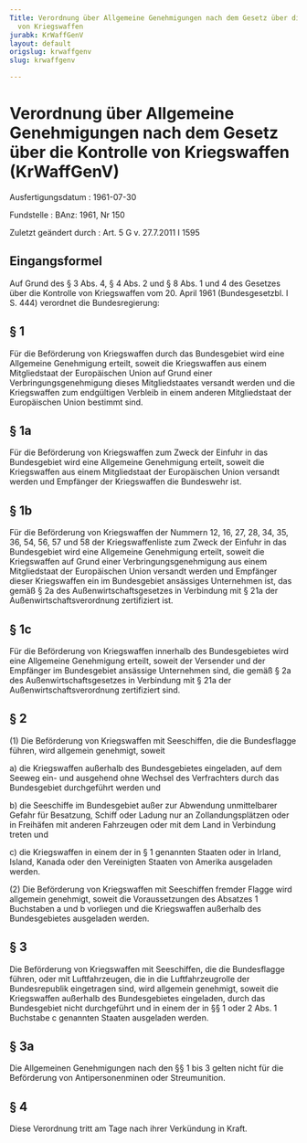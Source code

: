 ```yaml
---
Title: Verordnung über Allgemeine Genehmigungen nach dem Gesetz über die Kontrolle
  von Kriegswaffen
jurabk: KrWaffGenV
layout: default
origslug: krwaffgenv
slug: krwaffgenv

---
```


# Verordnung über Allgemeine Genehmigungen nach dem Gesetz über die Kontrolle von Kriegswaffen (KrWaffGenV)

Ausfertigungsdatum
:   1961-07-30

Fundstelle
:   BAnz: 1961, Nr 150

Zuletzt geändert durch
:   Art. 5 G v. 27.7.2011 I 1595


## Eingangsformel

Auf Grund des § 3 Abs. 4, § 4 Abs. 2 und § 8 Abs. 1 und 4 des Gesetzes
über die Kontrolle von Kriegswaffen vom 20. April 1961
(Bundesgesetzbl. I S. 444) verordnet die Bundesregierung:


## § 1

Für die Beförderung von Kriegswaffen durch das Bundesgebiet wird eine
Allgemeine Genehmigung erteilt, soweit die Kriegswaffen aus einem
Mitgliedstaat der Europäischen Union auf Grund einer
Verbringungsgenehmigung dieses Mitgliedstaates versandt werden und die
Kriegswaffen zum endgültigen Verbleib in einem anderen Mitgliedstaat
der Europäischen Union bestimmt sind.


## § 1a

Für die Beförderung von Kriegswaffen zum Zweck der Einfuhr in das
Bundesgebiet wird eine Allgemeine Genehmigung erteilt, soweit die
Kriegswaffen aus einem Mitgliedstaat der Europäischen Union versandt
werden und Empfänger der Kriegswaffen die Bundeswehr ist.


## § 1b

Für die Beförderung von Kriegswaffen der Nummern 12, 16, 27, 28, 34,
35, 36, 54, 56, 57 und 58 der Kriegswaffenliste zum Zweck der Einfuhr
in das Bundesgebiet wird eine Allgemeine Genehmigung erteilt, soweit
die Kriegswaffen auf Grund einer Verbringungsgenehmigung aus einem
Mitgliedstaat der Europäischen Union versandt werden und Empfänger
dieser Kriegswaffen ein im Bundesgebiet ansässiges Unternehmen ist,
das gemäß § 2a des Außenwirtschaftsgesetzes in Verbindung mit § 21a
der Außenwirtschaftsverordnung zertifiziert ist.


## § 1c

Für die Beförderung von Kriegswaffen innerhalb des Bundesgebietes wird
eine Allgemeine Genehmigung erteilt, soweit der Versender und der
Empfänger im Bundesgebiet ansässige Unternehmen sind, die gemäß § 2a
des Außenwirtschaftsgesetzes in Verbindung mit § 21a der
Außenwirtschaftsverordnung zertifiziert sind.


## § 2

(1) Die Beförderung von Kriegswaffen mit Seeschiffen, die die
Bundesflagge führen, wird allgemein genehmigt, soweit

a)  die Kriegswaffen außerhalb des Bundesgebietes eingeladen, auf dem
    Seeweg ein- und ausgehend ohne Wechsel des Verfrachters durch das
    Bundesgebiet durchgeführt werden und


b)  die Seeschiffe im Bundesgebiet außer zur Abwendung unmittelbarer
    Gefahr für Besatzung, Schiff oder Ladung nur an Zollandungsplätzen
    oder in Freihäfen mit anderen Fahrzeugen oder mit dem Land in
    Verbindung treten und


c)  die Kriegswaffen in einem der in § 1 genannten Staaten oder in Irland,
    Island, Kanada oder den Vereinigten Staaten von Amerika ausgeladen
    werden.




(2) Die Beförderung von Kriegswaffen mit Seeschiffen fremder Flagge
wird allgemein genehmigt, soweit die Voraussetzungen des Absatzes 1
Buchstaben a und b vorliegen und die Kriegswaffen außerhalb des
Bundesgebietes ausgeladen werden.


## § 3

Die Beförderung von Kriegswaffen mit Seeschiffen, die die Bundesflagge
führen, oder mit Luftfahrzeugen, die in die Luftfahrzeugrolle der
Bundesrepublik eingetragen sind, wird allgemein genehmigt, soweit die
Kriegswaffen außerhalb des Bundesgebietes eingeladen, durch das
Bundesgebiet nicht durchgeführt und in einem der in §§ 1 oder 2 Abs. 1
Buchstabe c genannten Staaten ausgeladen werden.


## § 3a

Die Allgemeinen Genehmigungen nach den §§ 1 bis 3 gelten nicht für die
Beförderung von Antipersonenminen oder Streumunition.


## § 4

Diese Verordnung tritt am Tage nach ihrer Verkündung in Kraft.

